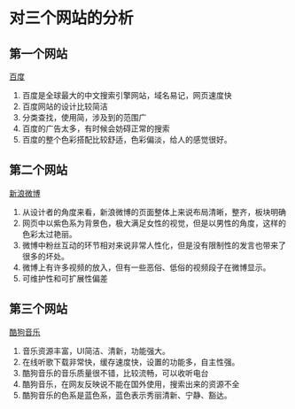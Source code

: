 # 对三个网站的分析
## 第一个网站
[百度](https://www.baidu.com/)  

1. 百度是全球最大的中文搜索引擎网站，域名易记，网页速度快
2. 百度网站的设计比较简洁
3. 分类查找，使用简，涉及到的范围广
4. 百度的广告太多，有时候会妨碍正常的搜索
5. 百度的整个色彩搭配比较舒适，色彩偏淡，给人的感觉很好。

## 第二个网站
[新浪微博](https://passport.weibo.com/visitor/visitor?entry=miniblog&a=enter&url=http%3A%2F%2Fweibo.com%2F&domain=.weibo.com&sudaref=https%3A%2F%2Fwww.baidu.com%2Flink%3Furl%3DzFt_iJjlucUSQIPBNxWMko2U1z_bzpX_SFpbruuyUXW%26wd%3D%26eqid%3D95478a6f0004a4cc00000003591b01c1&ua=php-sso_sdk_client-0.6.23&_rand=1494942150.9988)  
1. 从设计者的角度来看，新浪微博的页面整体上来说布局清晰，整齐，板块明确
2. 网页中以紫色系为背景色，极大满足女性的视觉，但是以男性的角度，这样的色彩太过艳丽。
3. 微博中粉丝互动的环节相对来说非常人性化，但是没有限制性的发言也带来了很多的坏处。
4. 微博上有许多视频的放入，但有一些恶俗、低俗的视频段子在微博显示。
5. 可维护性和可扩展性偏差

## 第三个网站
[酷狗音乐](http://www.kugou.com/)
1. 音乐资源丰富，UI简洁、清新，功能强大。
2. 在线听歌下载非常快，缓存速度快，设置的功能多，自主性强。
3. 酷狗音乐的音乐质量很不错，比较流畅，可以收听电台
4. 酷狗音乐，在网友反映说不能在国外使用，搜索出来的资源不全
5. 酷狗音乐的色系是蓝色系，蓝色表示秀丽清新、宁静、豁达。
